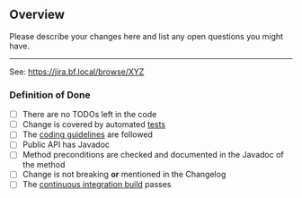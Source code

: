 ## Overview

Please describe your changes here and list any open questions you might have.

---
See: https://jira.bf.local/browse/XYZ


### Definition of Done

- [ ] There are no TODOs left in the code
- [ ] Change is covered by automated [tests](https://github.com/exonum/exonum-java-binding/blob/master/CONTRIBUTING.md#tests)
- [ ] The [coding guidelines](https://github.com/exonum/exonum-java-binding/blob/master/CONTRIBUTING.md#the-code-style) are followed
- [ ] Public API has Javadoc
- [ ] Method preconditions are checked and documented in the Javadoc of the method
- [ ] Change is not breaking **or** mentioned in the Changelog
- [ ] The [continuous integration build](https://www.travis-ci.org/exonum/exonum-java-binding) passes
